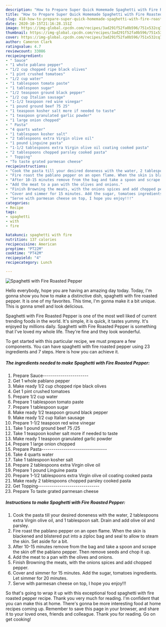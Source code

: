 ```yaml
---
description: "How to Prepare Super Quick Homemade Spaghetti with Fire Roasted Pepper"
title: "How to Prepare Super Quick Homemade Spaghetti with Fire Roasted Pepper"
slug: 418-how-to-prepare-super-quick-homemade-spaghetti-with-fire-roasted-pepper
date: 2020-10-15T21:16:28.151Z
image: https://img-global.cpcdn.com/recipes/3ad291f52fa0b596/751x532cq70/spaghetti-with-fire-roasted-pepper-recipe-main-photo.jpg
thumbnail: https://img-global.cpcdn.com/recipes/3ad291f52fa0b596/751x532cq70/spaghetti-with-fire-roasted-pepper-recipe-main-photo.jpg
cover: https://img-global.cpcdn.com/recipes/3ad291f52fa0b596/751x532cq70/spaghetti-with-fire-roasted-pepper-recipe-main-photo.jpg
author: Cameron Clark
ratingvalue: 4.7
reviewcount: 33086
recipeingredient:
- " Sauce"
- "1 whole pablano pepper"
- "1/2 cup chopped ripe black olives"
- "1 pint crushed tomatoes"
- "1/2 cup water"
- "1 tablespoon tomato paste"
- "1 tablespoon sugar"
- "1/2 teaspoon ground black pepper"
- "1/2 cup Italian sausage"
- "1-1/2 teaspoon red wine vinegar"
- "1 pound ground beef 75 25"
- "1 teaspoon kosher salt more if needed to taste"
- "1 teaspoon granulated garlic powder"
- "1 large onion chopped"
- " Pasta"
- "4 quarts water"
- "1 tablespoon kosher salt"
- "2 tablespoons extra Virgin olive oil"
- "1 pound Linguine pasta"
- "1-1/2 tablespoons extra Virgin olive oil coating cooked pasta"
- "2 tablespoons chopped parsley cooked pasta"
- " Topping"
- "To taste grated parmesan cheese"
recipeinstructions:
- "Cook the pasta till your desired doneness with the water, 2 tablespoons extra Virgin olive oil, and 1 tablespoon salt. Drain and add olive oil and parsley."
- "Fire roast the pablano pepper on an open flame. When the skin is blackened and blistered put into a ziploc bag and seal to allow to steam the skin. Set aside for a bit."
- "After 10-15 minutes remove from the bag and take a spoon and scrape the skin off the pablano pepper. Then remove seeds and chop it up."
- "Add the meat to a pan with the olives and onions."
- "Finish Browning the meats, with the onions spices and add chopped pepper."
- "Cover and simmer for 15 minutes. Add the sugar, tomatoes ingredients. Let simmer for 20 minutes."
- "Serve with parmesan cheese on top, I hope you enjoy!!!"
categories:
- Recipe
tags:
- spaghetti
- with
- fire

katakunci: spaghetti with fire 
nutrition: 137 calories
recipecuisine: American
preptime: "PT22M"
cooktime: "PT42M"
recipeyield: "4"
recipecategory: Lunch

---
```



![Spaghetti with Fire Roasted Pepper](https://img-global.cpcdn.com/recipes/3ad291f52fa0b596/751x532cq70/spaghetti-with-fire-roasted-pepper-recipe-main-photo.jpg)

Hello everybody, hope you are having an amazing day today. Today, I'm gonna show you how to make a distinctive dish, spaghetti with fire roasted pepper. It is one of my favorites. This time, I'm gonna make it a bit unique. This is gonna smell and look delicious.



Spaghetti with Fire Roasted Pepper is one of the most well liked of current trending foods in the world. It's simple, it is quick, it tastes yummy. It's enjoyed by millions daily. Spaghetti with Fire Roasted Pepper is something that I've loved my whole life. They're fine and they look wonderful.


To get started with this particular recipe, we must prepare a few components. You can have spaghetti with fire roasted pepper using 23 ingredients and 7 steps. Here is how you can achieve it.

<!--inarticleads1-->

##### The ingredients needed to make Spaghetti with Fire Roasted Pepper:

1. Prepare  Sauce-----------------------
1. Get 1 whole pablano pepper
1. Make ready 1/2 cup chopped ripe black olives
1. Get 1 pint crushed tomatoes
1. Prepare 1/2 cup water
1. Prepare 1 tablespoon tomato paste
1. Prepare 1 tablespoon sugar
1. Make ready 1/2 teaspoon ground black pepper
1. Make ready 1/2 cup Italian sausage
1. Prepare 1-1/2 teaspoon red wine vinegar
1. Take 1 pound ground beef 75 /25
1. Take 1 teaspoon kosher salt more if needed to taste
1. Make ready 1 teaspoon granulated garlic powder
1. Prepare 1 large onion chopped
1. Prepare  Pasta---------------------------------
1. Take 4 quarts water
1. Take 1 tablespoon kosher salt
1. Prepare 2 tablespoons extra Virgin olive oil
1. Prepare 1 pound Linguine pasta
1. Prepare 1-1/2 tablespoons extra Virgin olive oil coating cooked pasta
1. Make ready 2 tablespoons chopped parsley cooked pasta
1. Get  Topping-------------------------------
1. Prepare To taste grated parmesan cheese




<!--inarticleads2-->

##### Instructions to make Spaghetti with Fire Roasted Pepper:

1. Cook the pasta till your desired doneness with the water, 2 tablespoons extra Virgin olive oil, and 1 tablespoon salt. Drain and add olive oil and parsley.
1. Fire roast the pablano pepper on an open flame. When the skin is blackened and blistered put into a ziploc bag and seal to allow to steam the skin. Set aside for a bit.
1. After 10-15 minutes remove from the bag and take a spoon and scrape the skin off the pablano pepper. Then remove seeds and chop it up.
1. Add the meat to a pan with the olives and onions.
1. Finish Browning the meats, with the onions spices and add chopped pepper.
1. Cover and simmer for 15 minutes. Add the sugar, tomatoes ingredients. Let simmer for 20 minutes.
1. Serve with parmesan cheese on top, I hope you enjoy!!!




So that's going to wrap it up with this exceptional food spaghetti with fire roasted pepper recipe. Thank you very much for reading. I'm confident that you can make this at home. There's gonna be more interesting food at home recipes coming up. Remember to save this page in your browser, and share it to your loved ones, friends and colleague. Thank you for reading. Go on get cooking!
